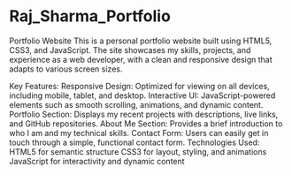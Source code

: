 # Raj_Sharma_Portfolio
Portfolio Website
This is a personal portfolio website built using HTML5, CSS3, and JavaScript. The site showcases my skills, projects, and experience as a web developer, with a clean and responsive design that adapts to various screen sizes.

Key Features:
Responsive Design: Optimized for viewing on all devices, including mobile, tablet, and desktop.
Interactive UI: JavaScript-powered elements such as smooth scrolling, animations, and dynamic content.
Portfolio Section: Displays my recent projects with descriptions, live links, and GitHub repositories.
About Me Section: Provides a brief introduction to who I am and my technical skills.
Contact Form: Users can easily get in touch through a simple, functional contact form.
Technologies Used:
HTML5 for semantic structure
CSS3 for layout, styling, and animations
JavaScript for interactivity and dynamic content
